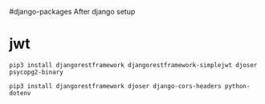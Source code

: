 #django-packages
After django setup
# jwt
```
pip3 install djangorestframework djangorestframework-simplejwt djoser psycopg2-binary
```

```
pip3 install djangorestframework djoser django-cors-headers python-dotenv
```
 


